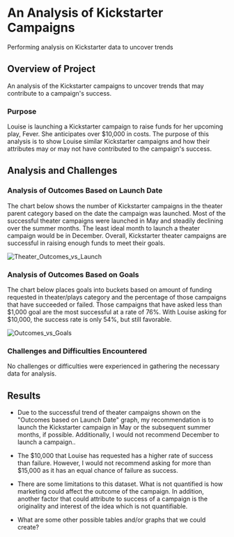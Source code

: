 # An Analysis of Kickstarter Campaigns
Performing analysis on Kickstarter data to uncover trends

## Overview of Project

An analysis of the Kickstarter campaigns to uncover trends that may contribute to a campaign's success. 

### Purpose

Louise is launching a Kickstarter campaign to raise funds for her upcoming play, Fever. She anticipates over $10,000 in costs. The purpose of this analysis is to show Louise similar Kickstarter campaigns and how their attributes may or may not have contributed to the campaign's success.  	

## Analysis and Challenges

### Analysis of Outcomes Based on Launch Date

The chart below shows the number of Kickstarter campaigns in the theater parent category based on the date the campaign was launched. Most of the successful theater campaigns were launched in May and steadily declining over the summer months. The least ideal month to launch a theater campaign would be in December. Overall, Kickstarter theater campaigns are successful in raising enough funds to meet their goals.  

![Theater_Outcomes_vs_Launch](https://user-images.githubusercontent.com/108373151/179363689-a5e08315-33c6-4065-8ece-70c88a6e7f5c.png)

### Analysis of Outcomes Based on Goals

The chart below places goals into buckets based on amount of funding requested in theater/plays category and the percentage of those campaigns that have succeeded or failed. Those campaigns that have asked less than $1,000 goal are the most successful at a rate of 76%. With Louise asking for $10,000, the success rate is only 54%, but still favorable.  

![Outcomes_vs_Goals](https://user-images.githubusercontent.com/108373151/179363634-44878ecc-ef83-4886-af12-a963e8a40f20.png)

### Challenges and Difficulties Encountered

No challenges or difficulties were experienced in gathering the necessary data for analysis.

## Results

- Due to the successful trend of theater campaigns shown on the "Outcomes based on Launch Date" graph, my recommendation is to launch the Kickstarter campaign in May or the subsequent summer months, if possible. Additionally, I would not recommend December to launch a campaign.. 

- The $10,000 that Louise has requested has a higher rate of success than failure. However, I would not recommend asking for more than $15,000 as it has an equal chance of failure as success.

- There are some limitations to this dataset. What is not quantified is how marketing could affect the outcome of the campaign. In addition, another factor that could attribute to success of a campaign is the originality and interest of the idea which is not quantifiable. 

- What are some other possible tables and/or graphs that we could create?

